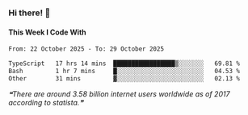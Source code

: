 ### Hi there! 👋

#### This Week I Code With
<!--START_SECTION:waka-->

```txt
From: 22 October 2025 - To: 29 October 2025

TypeScript   17 hrs 14 mins  █████████████████▒░░░░░░░   69.81 %
Bash         1 hr 7 mins     █░░░░░░░░░░░░░░░░░░░░░░░░   04.53 %
Other        31 mins         ▓░░░░░░░░░░░░░░░░░░░░░░░░   02.13 %
```

<!--END_SECTION:waka-->

<!--STARTS_HERE_QUOTE_README-->
<i>❝There are around  3.58 billion internet users worldwide as of 2017 according to statista.❞</i>
<!--ENDS_HERE_QUOTE_README-->
